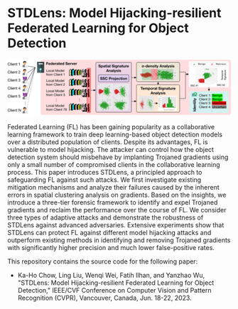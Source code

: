 # STDLens: Model Hijacking-resilient Federated Learning for Object Detection
![](assets/system.png)

Federated Learning (FL) has been gaining popularity as a collaborative learning framework to train deep learning-based object detection models over a distributed population of clients. Despite its advantages, FL is vulnerable to model hijacking. The attacker can control how the object detection system should misbehave by implanting Trojaned gradients using only a small number of compromised clients in the collaborative learning process. This paper introduces STDLens, a principled approach to safeguarding FL against such attacks. We first investigate existing mitigation mechanisms and analyze their failures caused by the inherent errors in spatial clustering analysis on gradients. Based on the insights, we introduce a three-tier forensic framework to identify and expel Trojaned gradients and reclaim the performance over the course of FL. We consider three types of adaptive attacks and demonstrate the robustness of STDLens against advanced adversaries. Extensive experiments show that STDLens can protect FL against different model hijacking attacks and outperform existing methods in identifying and removing Trojaned gradients with significantly higher precision and much lower false-positive rates.

This repository contains the source code for the following paper:
* Ka-Ho Chow, Ling Liu, Wenqi Wei, Fatih Ilhan, and Yanzhao Wu, "STDLens: Model Hijacking-resilient Federated Learning for Object Detection," IEEE/CVF Conference on Computer Vision and Pattern Recognition (CVPR), Vancouver, Canada, Jun. 18-22, 2023.

